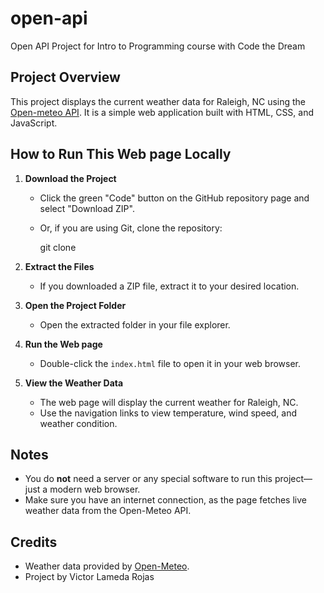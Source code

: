 # open-api

Open API Project for Intro to Programming course with Code the Dream

## Project Overview

This project displays the current weather data for Raleigh, NC using the [Open-meteo API](https://open-meteo.com/). It is a simple web application built with HTML, CSS, and JavaScript.

## How to Run This Web page Locally

1. **Download the Project**

   - Click the green "Code" button on the GitHub repository page and select "Download ZIP".
   - Or, if you are using Git, clone the repository:

     git clone <repository-url>

2. **Extract the Files**

   - If you downloaded a ZIP file, extract it to your desired location.

3. **Open the Project Folder**

   - Open the extracted folder in your file explorer.

4. **Run the Web page**

   - Double-click the `index.html` file to open it in your web browser.

5. **View the Weather Data**

   - The web page will display the current weather for Raleigh, NC.
   - Use the navigation links to view temperature, wind speed, and weather condition.

## Notes

- You do **not** need a server or any special software to run this project—just a modern web browser.
- Make sure you have an internet connection, as the page fetches live weather data from the Open-Meteo API.

## Credits

- Weather data provided by [Open-Meteo](https://open-meteo.com/).
- Project by Victor Lameda Rojas

